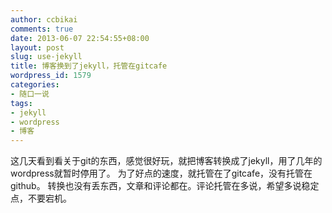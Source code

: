 ```yaml
---
author: ccbikai
comments: true
date: 2013-06-07 22:54:55+08:00
layout: post
slug: use-jekyll
title: 博客换到了jekyll，托管在gitcafe
wordpress_id: 1579
categories:
- 随口一说
tags:
- jekyll
- wordpress
- 博客
---
```


这几天看到看关于git的东西，感觉很好玩，就把博客转换成了jekyll，用了几年的wordpress就暂时停用了。
为了好点的速度，就托管在了gitcafe，没有托管在github。
转换也没有丢东西，文章和评论都在。评论托管在多说，希望多说稳定点，不要宕机。
